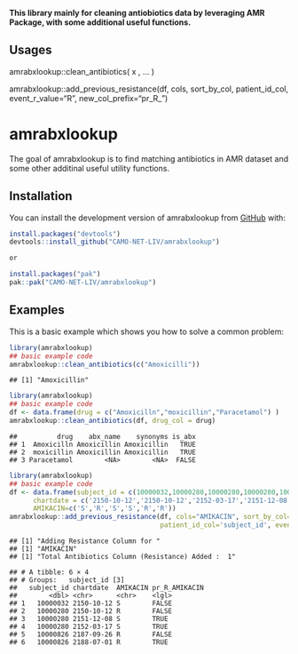
**This library mainly for cleaning antiobiotics data by leveraging AMR
Package, with some additional useful functions.**

## Usages

amrabxlookup::clean_antibiotics( x , … )

amrabxlookup::add_previous_resistance(df, cols, sort_by_col,
patient_id_col, event_r_value=“R”, new_col_prefix=“pr_R\_”)

# amrabxlookup

<!-- badges: start -->
<!-- badges: end -->

The goal of amrabxlookup is to find matching antibiotics in AMR dataset
and some other additinal useful utility functions.

## Installation

You can install the development version of amrabxlookup from
[GitHub](https://github.com/) with:

``` r
install.packages("devtools")
devtools::install_github("CAMO-NET-LIV/amrabxlookup")

or

install.packages("pak")
pak::pak("CAMO-NET-LIV/amrabxlookup")

```

## Examples

This is a basic example which shows you how to solve a common problem:

``` r
library(amrabxlookup)
## basic example code
amrabxlookup::clean_antibiotics(c("Amoxicilli"))
```

    ## [1] "Amoxicillin"

``` r
library(amrabxlookup)
## basic example code
df <- data.frame(drug = c("Amoxicilln","moxicillin","Paracetamol") )
amrabxlookup::clean_antibiotics(df, drug_col = drug)
```

    ##          drug    abx_name    synonyms is_abx
    ## 1  Amoxicilln Amoxicillin Amoxicillin   TRUE
    ## 2  moxicillin Amoxicillin Amoxicillin   TRUE
    ## 3 Paracetamol        <NA>        <NA>  FALSE

``` r
library(amrabxlookup)
## basic example code
df <- data.frame(subject_id = c(10000032,10000280,10000280,10000280,10000826,10000826),
      chartdate = c('2150-10-12','2150-10-12','2152-03-17','2151-12-08','2187-09-26','2188-07-01'),
      AMIKACIN=c('S','R','S','S','R','R'))
amrabxlookup::add_previous_resistance(df, cols="AMIKACIN", sort_by_col='chartdate',
                                      patient_id_col='subject_id', event_r_value='R')
```

    ## [1] "Adding Resistance Column for "
    ## [1] "AMIKACIN"
    ## [1] "Total Antibiotics Column (Resistance) Added :  1"

    ## # A tibble: 6 × 4
    ## # Groups:   subject_id [3]
    ##   subject_id chartdate  AMIKACIN pr_R_AMIKACIN
    ##        <dbl> <chr>      <chr>    <lgl>        
    ## 1   10000032 2150-10-12 S        FALSE        
    ## 2   10000280 2150-10-12 R        FALSE        
    ## 3   10000280 2151-12-08 S        TRUE         
    ## 4   10000280 2152-03-17 S        TRUE         
    ## 5   10000826 2187-09-26 R        FALSE        
    ## 6   10000826 2188-07-01 R        TRUE
